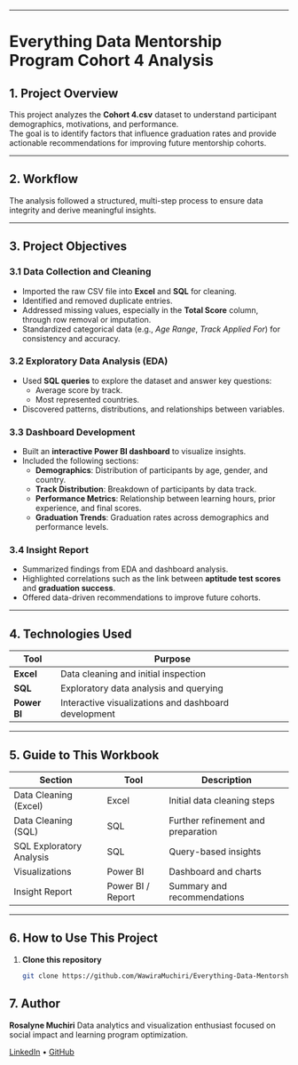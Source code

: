 
---
# Everything Data Mentorship Program Cohort 4 Analysis

## 1. Project Overview  
This project analyzes the **Cohort 4.csv** dataset to understand participant demographics, motivations, and performance.  
The goal is to identify factors that influence graduation rates and provide actionable recommendations for improving future mentorship cohorts.

---

## 2. Workflow  
The analysis followed a structured, multi-step process to ensure data integrity and derive meaningful insights.

---

## 3. Project Objectives  

### 3.1 Data Collection and Cleaning  
- Imported the raw CSV file into **Excel** and **SQL** for cleaning.  
- Identified and removed duplicate entries.  
- Addressed missing values, especially in the **Total Score** column, through row removal or imputation.  
- Standardized categorical data (e.g., *Age Range*, *Track Applied For*) for consistency and accuracy.  

### 3.2 Exploratory Data Analysis (EDA)  
- Used **SQL queries** to explore the dataset and answer key questions:  
  - Average score by track.  
  - Most represented countries.  
- Discovered patterns, distributions, and relationships between variables.

### 3.3 Dashboard Development  
- Built an **interactive Power BI dashboard** to visualize insights.  
- Included the following sections:  
  - **Demographics**: Distribution of participants by age, gender, and country.  
  - **Track Distribution**: Breakdown of participants by data track.  
  - **Performance Metrics**: Relationship between learning hours, prior experience, and final scores.  
  - **Graduation Trends**: Graduation rates across demographics and performance levels.  

### 3.4 Insight Report  
- Summarized findings from EDA and dashboard analysis.  
- Highlighted correlations such as the link between **aptitude test scores** and **graduation success**.  
- Offered data-driven recommendations to improve future cohorts.

---

## 4. Technologies Used  

|Tool |Purpose |
|------|----------|
| **Excel** | Data cleaning and initial inspection |
| **SQL** | Exploratory data analysis and querying |
| **Power BI** | Interactive visualizations and dashboard development |

---

## 5. Guide to This Workbook  

|Section |Tool |Description |
|----------|------|-------------|
| Data Cleaning (Excel) | Excel | Initial data cleaning steps |
| Data Cleaning (SQL) | SQL | Further refinement and preparation |
| SQL Exploratory Analysis | SQL | Query-based insights |
| Visualizations | Power BI | Dashboard and charts |
| Insight Report | Power BI / Report | Summary and recommendations |

---


## 6. How to Use This Project  

1. **Clone this repository**  
   ```bash
   git clone https://github.com/WawiraMuchiri/Everything-Data-Mentorship-Program-Cohort4.git
   ``` 
## 7. Author

**Rosalyne Muchiri**
Data analytics and visualization enthusiast focused on social impact and learning program optimization.

[LinkedIn](https://www.linkedin.com/in/muchiri-rosalyne-wawira-357050186/) • [GitHub](https://github.com/WawiraMuchiri)

